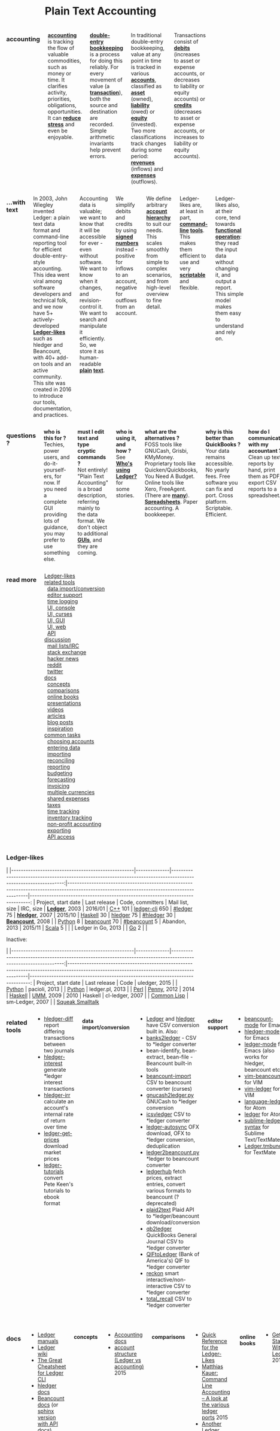 <!-- CSS: http://getskeleton.com -->
<!-- markdown: http://pandoc.org/README.html -->

<div class="row" style="padding-top:20%;">

<h1 style="text-align:center; margin-bottom:5%;">Plain Text Accounting</h1>

<div class="three columns">

### accounting

**[accounting](https://en.wikipedia.org/wiki/Accounting)** is tracking the flow of valuable commodities, such as money or time.
It clarifies activity, priorities, obligations, opportunities.
It can **[reduce stress](http://podcastle.org/2009/10/09/pc-miniature-38-accounting-for-dragons)** and even be enjoyable.

**[double-entry bookkeeping](https://en.wikipedia.org/wiki/Double-entry_bookkeeping_system)** is a process for doing this reliably.
For every movement of value (a **[transaction](https://en.wikipedia.org/wiki/Financial_transaction)**), both the source and destination are recorded.
Simple arithmetic invariants help prevent errors.

In traditional double-entry bookkeeping, value at any point in time is tracked in various **[accounts](https://en.wikipedia.org/wiki/Account_(accountancy))**, classified as
**[asset](https://en.wikipedia.org/wiki/Asset)** (owned),
**[liability](https://en.wikipedia.org/wiki/Liability_(financial_accounting))** (owed)
or **[equity](https://en.wikipedia.org/wiki/Equity_(finance))** (invested).
Two more classifications track changes during some period:
**[revenues](https://en.wikipedia.org/wiki/Revenue)** (inflows)
and **[expenses](https://en.wikipedia.org/wiki/Expense)** (outflows).

Transactions consist of
**[debits](https://en.wikipedia.org/wiki/Debits_and_credits)** (increases to asset or expense accounts, or decreases to liability or equity accounts) or
**[credits](https://en.wikipedia.org/wiki/Debits_and_credits)** (decreases to asset or expense accounts, or increases to liability or equity accounts).

</div>
<div class="three columns">

### ...with text

<!-- Ledger, hledger, beancount, and other **[Ledger-likes](#ledger-likes)** -->
<!-- are minimalist software tools for efficient double-entry-style accounting. -->
<!-- <\!-- **[double-entry-style](https://news.ycombinator.com/item?id=10512418)** accounting. -\-> -->
<!-- This site introduces them and their way of doing things. -->

In 2003, John Wiegley invented Ledger: a plain text data format and command-line reporting tool for efficient double-entry-style accounting.
This idea went viral among software developers and technical folk, and we now have
5+ actively-developed **[Ledger-likes](#ledger-likes)** such as hledger and Beancount,
with 40+ add-on tools and an active community.
This site was created in 2016 to introduce our
tools, documentation, and practices.

Accounting data is valuable;
we want to know that it will be accessible for ever - even without software.
We want to know when it changes, and revision-control it.
We want to search and manipulate it efficiently.
So, we store it as human-readable **[plain](http://ledger-cli.org/3.0/doc/ledger3.html#The-Most-Basic-Entry) [text](http://hledger.org/manual.html#journal)**.

We simplify debits and credits by using
**[signed numbers](http://ledger-cli.org/3.0/doc/ledger3.html#Stating-where-money-goes)** instead -
positive for inflows to an account, negative for outflows from an account.

We define arbitrary
**[account](http://ledger-cli.org/3.0/doc/ledger3.html#Structuring-your-Accounts)
[hierarchy](http://hledger.org/manual.html#account-names)**
to suit our needs.
This scales smoothly from simple to complex scenarios, and from high-level overview to fine detail.

Ledger-likes are, at least in part,
**[command-line](http://ledger-cli.org/3.0/doc/ledger3.html#Basic-Usage) [tools](http://hledger.org/manual.html#usage)**.
This makes them efficient to use and very
**[scriptable](#related-tools)** and flexible.

Ledger-likes also, at their core, tend towards
**[functional operation](https://en.wikipedia.org/wiki/Function_(mathematics))**:
they read the input data without changing it, and output a report.
This simple model makes them easy to understand and rely on.

</div>
<div class="three columns">

### questions ?

**who is this for ?**\
Techies, power users, and do-it-yourself-ers, for now.
If you need a complete GUI providing lots of guidance, you may prefer to use something else.

**must I edit text and type cryptic commands ?**\
Not entirely!
"Plain Text Accounting" is a broad description, referring mainly to the data format.
We don't object to additional **[GUIs](#ui-console)**, and they are coming.

**who is using it, and how ?**\
See **[Who's using Ledger?](https://github.com/ledger/ledger/wiki/Who's-using-ledger%3F)** for some stories.

**what are the alternatives ?**\
FOSS tools like GNUCash, Grisbi, KMyMoney.
Proprietary tools like Quicken/Quickbooks, You Need A Budget.
Online tools like Xero, FreeAgent.
(There are **[many](https://en.wikipedia.org/wiki/Comparison_of_accounting_software)**).
**[Spreadsheets](https://backchannel.com/a-spreadsheet-way-of-knowledge-8de60af7146e#.2hr7pi9pb)**.
Paper accounting.
A bookkeeper.

**why is this better than QuickBooks&nbsp;?**\
Your data remains accessible.
No yearly fees.
Free software you can fix and port.
Cross platform.
Scriptable.
Efficient.

**how do I communicate with my accountant&nbsp;?**\
Clean up text reports by hand,
print them as PDF,
export CSV reports to a spreadsheet..

**what if my accountant only uses QuickBooks&nbsp;?**\
You'll need a new accountant,
or a duplicate set of books in QuickBooks,
or to pioneer *ledger -> QuickBooks exporting.

**can I use this to do my taxes&nbsp;?**\
You can use this to track and report the data needed for tax reporting.
Fill out and submit tax forms with another tool, or by hand.

</div>
<div class="two columns" style="white-space:nowrap;">

### read more

[Ledger-likes](#ledger-likes)  
[related tools](#related-tools)  
&nbsp;&nbsp;[data import/conversion](#data-importconversion)  
&nbsp;&nbsp;[editor support](#editor-support)  
&nbsp;&nbsp;[time logging](#time-logging)  
&nbsp;&nbsp;[UI, console](#ui-console)  
&nbsp;&nbsp;[UI, curses](#ui-curses)  
&nbsp;&nbsp;[UI, GUI](#ui-gui)  
&nbsp;&nbsp;[UI, web](#ui-web)  
&nbsp;&nbsp;[API](#api)  
[discussion](#discussion)  
&nbsp;&nbsp;[mail lists/IRC](#mail-listsirc)  
&nbsp;&nbsp;[stack exchange](#stack-exchange)  
&nbsp;&nbsp;[hacker news](#hacker-news)  
&nbsp;&nbsp;[reddit](#reddit)  
&nbsp;&nbsp;[twitter](#twitter)  
[docs](#docs)  
&nbsp;&nbsp;[concepts](#concepts)  
&nbsp;&nbsp;[comparisons](#comparisons)  
&nbsp;&nbsp;[online books](#online-books)  
&nbsp;&nbsp;[presentations](#presentations)  
&nbsp;&nbsp;[videos](#videos)  
&nbsp;&nbsp;[articles](#articles)  
&nbsp;&nbsp;[blog posts](#blog-posts)  
&nbsp;&nbsp;[inspiration](#inspiration)  
[common tasks](#common-tasks)  
&nbsp;&nbsp;[choosing accounts](#choosing-accounts)  
&nbsp;&nbsp;[entering data](#entering-data)  
&nbsp;&nbsp;[importing](#importing)  
&nbsp;&nbsp;[reconciling](#reconciling)  
&nbsp;&nbsp;[reporting](#reporting)  
&nbsp;&nbsp;[budgeting](#budgeting)  
&nbsp;&nbsp;[forecasting](#forecasting)  
&nbsp;&nbsp;[invoicing](#invoicing)  
&nbsp;&nbsp;[multiple currencies](#multiple-currencies)  
&nbsp;&nbsp;[shared expenses](#shared-expenses)  
&nbsp;&nbsp;[taxes](#taxes)  
&nbsp;&nbsp;[time tracking](#time-tracking)  
&nbsp;&nbsp;[inventory tracking](#inventory-tracking)  
&nbsp;&nbsp;[non-profit accounting](#non-profit-accounting)  
&nbsp;&nbsp;[exporting](#exporting)  
&nbsp;&nbsp;[API access](#api-access)  

</div>

</div>

### Ledger-likes

<!-- http://pandoc.org/README.html#tables -->
<style>
th, td { border:none; padding-top:0; }
</style>
|
|---------------------------------------------------|--------------|---------------------------------------------------------------------------------------------------------------:|-------------------------------------------------------------------------------------------------------------------------------------------|------------------------------------------------------------------------------:
| Project, start&nbsp;date                          | Last release | Code, committers                                                                                               | Mail list, size                                                                                                                           | IRC, size
| **[Ledger](http://ledger-cli.org)**, 2003         | 2016/01      | [C++](https://github.com/ledger/ledger)          101 <!-- ([openhub](https://www.openhub.net/p/ledger)) -->    | [ledger-cli](http://list.ledger-cli.org/) <!-- ([gmane](http://dir.gmane.org/gmane.comp.finance.ledger.general)) -->                  650 | [#ledger](http://webchat.freenode.net/?channels=ledger&randomnick=1)        75
| **[hledger](http://hledger.org)**, 2007           | 2015/10      | [Haskell](http://code.hledger.org)                30 <!-- ([openhub](https://www.openhub.net/p/hledger)) -->   | [hledger](http://list.hledger.org/) <!-- ([gmane](http://dir.gmane.org/gmane.comp.finance.ledger.hledger)) -->                         75 | [#hledger](http://webchat.freenode.net/?channels=hledger&randomnick=1)      30
| **[Beancount](http://furius.ca/beancount)**, 2008 |              | [Python](http://bitbucket.org/blais/beancount/)    8 <!-- ([openhub](https://www.openhub.net/p/beancount)) --> | [beancount](https://groups.google.com/forum/#!forum/beancount) <!-- ([gmane](http://dir.gmane.org/gmane.comp.finance.beancount)) -->   70 | [#beancount](http://webchat.freenode.net/?channels=beancount&randomnick=1)   5
| Abandon, 2013                                     | 2015/11      | [Scala](https://github.com/hrj/abandon)            5 <!-- ([openhub](https://www.openhub.net/p/abandon)) -->   |                                                                                                                                           |
| Ledger in Go, 2013                                |              | [Go](https://github.com/howeyc/ledger)             2                                                           |                                                                                                                                           |

Inactive:

|
|---------------------------------------------------|--------------|---------------------------------------------------------------------------------------------------------------:|-------------------------------------------------------------------------------------------------------------------------------------------|------------------------------------------------------------------------------:
| Project, start&nbsp;date                          | Last release | Code
| uledger, 2015 | | [Python](https://github.com/danpat/uledger)
| pacioli, 2013 | | [Python](https://github.com/mdipierro/pacioli)
| ledger.pl, 2013 | | [Perl](https://github.com/dimonf/ledger.pl)
| [Penny](http://massysett.github.io/penny/), 2012 | 2014 | [Haskell](https://github.com/massysett/penny)
| [UMM](http://hackage.haskell.org/package/UMM), 2009 | 2010 | Haskell
| cl-ledger, 2007 | | [Common Lisp](https://github.com/ledger/cl-ledger)
| sm-Ledger, 2007 | | [Squeak Smalltalk](https://gist.github.com/simonmichael/bb611dba654ccb1573e1)

<!-- [compare at openhub](https://www.openhub.net/p/_compare?project_0=Ledger&project_1=hledger&project_2=beancount) -->

<div class="row">

<div class="seven columns">

### related tools

- [hledger-diff](http://hackage.haskell.org/package/hledger-diff) report differing transactions between two journals
- [hledger-interest](http://hackage.haskell.org/package/hledger-interest) generate *ledger interest transactions
- [hledger-irr](http://hackage.haskell.org/package/hledger-irr) calculate an account's internal rate of return over time
- [ledger-get-prices](https://github.com/nathankot/ledger-get-prices) download market prices
- [ledger-tutorials](https://github.com/tlvince/ledger-tutorials) convert Pete Keen's tutorials to ebook format

#### data import/conversion

- [Ledger](http://ledger-cli.org/3.0/doc/ledger3.html#Comma-Separated-Values-files) and [hledger](http://hledger.org/csv.html) have CSV conversion built in. Also:
- [banks2ledger](https://github.com/tomszilagyi/banks2ledger) - CSV to *ledger converter
- bean-identify, bean-extract, bean-file - Beancount built-in tools
- [beancount-import](https://github.com/jbms/beancount-import) CSV to beancount converter (curses)
- [gnucash2ledger.py](https://github.com/MatzeB/pygnucash/blob/master/gnucash2ledger.py) GNUCash to *ledger conversion
- [icsvledger](https://launchpad.net/csv2ledger) CSV to *ledger converter
- [ledger-autosync](https://gitlab.com/egh/ledger-autosync) OFX download, OFX to *ledger conversion, deduplication
- [ledger2beancount.py](https://gist.github.com/travisdahlke/71152286b0a8826249fe) *ledger to beancount converter
- [ledgerhub](http://furius.ca/ledgerhub/) fetch prices, extract entries, convert various formats to beancount (? deprecated)
- [plaid2text](https://github.com/madhat2r/plaid2text) Plaid API to *ledger/beancount download/conversion
- [qb2ledger](https://gist.github.com/genegoykhman/3765100) QuickBooks General Journal CSV to *ledger converter
- [QIFtoLedger](https://github.com/Kolomona/QIFtoLedger) (Bank of America's) QIF to *ledger converter
- [reckon](https://github.com/cantino/reckon) smart interactive/non-interactive CSV to *ledger converter
- [total_recall](https://github.com/eval/total_recall) CSV to *ledger converter

#### editor support

- [beancount-mode](https://bitbucket.org/blais/beancount/src/1e21b27c0b0ecf2bf2e1a2cd5c3da3b1befc8152/src/elisp/beancount.el?at=default&fileviewer=file-view-default) for Emacs
- [hledger-mode](https://github.com/narendraj9/dotfiles/tree/master/.emacs.d/packages/rest/hledger-mode) for Emacs
- [ledger-mode](http://ledger-cli.org/3.0/doc/ledger-mode.html) for Emacs (also works for hledger, beancount etc.)
- [vim-beancount](https://github.com/nathangrigg/vim-beancount) for VIM
- [vim-ledger](https://github.com/ledger/vim-ledger) for VIM
- [language-ledger](https://atom.io/packages/language-ledger) for Atom
- [ledger](https://atom.io/packages/ledger) for Atom
- [sublime-ledger-syntax](https://github.com/moeffju/sublime-ledger-syntax) for Sublime Text/TextMate
- [Ledger.tmbundle](https://github.com/lifepillar/Ledger.tmbundle) for TextMate

#### time logging

- [org2tc](https://github.com/jwiegley/org2tc) org to timeclock converter
- [on-modify.timetrack.py](https://gist.github.com/wbsch/d977b0ac29aa1dfa4437) taskwarrior hook for timeclock output
- [tim](https://github.com/MatthiasKauer/tim) time logging and reporting tool using hledger

#### UI, console

- [bean-add](https://github.com/simon-v/bean-add) interactive transaction entry
- [hledger add](http://hledger.org/manual.html#add) interactive transaction entry (built-in command)
- [ledger-add](https://github.com/Tagirijus/ledger-add) interactive transaction entry
- [ledger-plot](https://github.com/Tagirijus/ledger-plot) interactive helper for making charts with GNUplot
- [ledger xact](http://ledger-cli.org/3.0/doc/ledger3.html#xact) history-aware transaction generator (built-in command)

#### UI, curses

- [hledger-iadd](https://github.com/hpdeifel/hledger-iadd) curses UI for transaction entry
- [hledger-ui](http://hackage.haskell.org/package/hledger-ui) curses UI for browsing
  ([demo](https://asciinema.org/a/29665))
- [regdel](https://github.com/guillaumechereau/regdel) curses UI for browsing (Ledger)

#### UI, GUI

- [ledgerhelpers](https://github.com/Rudd-O/ledgerhelpers) GTK GUI tools + helper library (Python)

#### UI, web

- [fava](https://github.com/aumayr/beancount-web) web UI for browsing (Python, beancount, [demo](http://fava.pythonanywhere.com/))
- [hledger-web](http://hackage.haskell.org/package/hledger-web) web UI for browsing, data entry
  (Haskell, [demo](http://demo.hledger.org))
- [hledger-web on Sandstorm](https://apps.sandstorm.io/app/8x12h6p0x0nrzk73hfq6zh2jxtgyzzcty7qsatkg7jfg2mzw5n90) free web instances in a few clicks
- [Ledger Web](https://github.com/peterkeen/Ledger-Web) web-based, postgres-backed reporting system
- [ledger-dashboard](https://github.com/Ikke/ledger-dashboard) web UI for browsing, data entry (Python)
- [ledger-web](https://github.com/slashdotdash/node-ledger-web) web UI for browsing (JavaScript)
- [ledgible](https://github.com/lipidity/ledgible) web UI for browsing, data entry (Python, [demo](https://lipidity.com/cgi/ledgible/app.py/))
- [WealthPulse](https://github.com/readysetmark/WealthPulse) web UI for browsing, price fetching (F#, Ledger)

#### API

- [hledger-api](https://github.com/simonmichael/hledger/tree/master/hledger-api) JSON API + static file server (Haskell)
- [ledgerhelpers](https://github.com/Rudd-O/ledgerhelpers) extends Ledger's python library (Python)
- [node-hledger](https://github.com/rstacruz/node-hledger) Node.js API (JavaScript)
- [sassetti](https://github.com/jvasile/sassetti) command-line wrapper (Common Lisp)

<!--
other console/curses tools

- [Taskwarrior](http://taskwarrior.org) modern task manager
- [add / tapecalc](http://invisible-island.net/add/add.html) dynamically updating tape calculator
- [sc](http://www.linuxjournal.com/article/10699) spreadsheet
- [sc-im](https://github.com/andmarti1424/sc-im) update of sc
- [GNU PEM & Oleo](http://www.examiner.com/article/gnu-pem-oleo-two-great-command-line-text-based-financial-accounting-apps) expenses manager, spreadsheet
- the [org empire](http://orgmode.org)...
-->

<br>

### discussion

<div class="row">
<div class="five columns u-pull-left">
#### mail lists/IRC
</div>

[see above](#ledger-likes)

</div>

<div class="row">
<div class="five columns u-pull-left">
#### stack exchange
</div>

[ledger](http://money.stackexchange.com/search?q=ledger-cli),
[hledger](http://money.stackexchange.com/search?q=hledger)
<!-- [beancount](http://money.stackexchange.com/search?q=beancount) -->

</div>

<div class="row">
<div class="five columns u-pull-left">
#### hacker news
</div>

[2009](https://news.ycombinator.com/item?id=872244),
[2013](https://news.ycombinator.com/item?id=5233255),
[2014](https://news.ycombinator.com/item?id=7707262),
[2014](https://news.ycombinator.com/item?id=8806056), 
[2015](https://news.ycombinator.com/item?id=10510394),
[2016](https://news.ycombinator.com/item?id=11164330),
[2016](https://news.ycombinator.com/item?id=11366693),
[2016](https://news.ycombinator.com/item?id=12119050)

<!--
- [Ledger, a command-line accounting system](https://news.ycombinator.com/item?id=10510394) 2015
- [Hledger – Double-entry accounting from the Unix tools perspective (2012)](https://news.ycombinator.com/item?id=8806056) 2014
- [Ledger, a powerful CLI accounting tool](https://news.ycombinator.com/item?id=7707262) 2014
- [Command Line Accounting With Ledger and Reckon](https://news.ycombinator.com/item?id=5233255) 2013
- [Ledger: Command-line double-entry accounting](https://news.ycombinator.com/item?id=872244) 2009
-->

</div>

<div class="row">
<div class="five columns u-pull-left">
#### reddit
</div>

[/r/ledger](https://www.reddit.com/r/ledger/)

</div>

<div class="row">
<div class="five columns u-pull-left">
#### twitter
</div>

[\@LedgerTips](https://twitter.com/LedgerTips),
[#plaintextaccounting](https://twitter.com/hashtag/plaintextaccounting),
[#ledgercli](https://twitter.com/hashtag/ledgercli),
[#hledger](https://twitter.com/hashtag/hledger),
[#beancount](https://twitter.com/hashtag/beancount)

<!-- twitter widget -->
<div style="margin:0 15% 0 0;">
<!-- <b>Tweets (#plaintextaccounting OR #ledgercli OR #hledger OR #beancount):</b> -->
<a class="twitter-timeline" data-chrome="noheader" data-dnt="true" href="https://twitter.com/search?q=%23plaintextaccounting%20OR%20%23ledgercli%20OR%20%23hledger%20OR%20%23beancount%20-RT%20-%23TheJoker" data-widget-id="711933503055667200">Tweets about #plaintextaccounting OR #ledgercli OR #hledger OR #beancount -RT -#TheJoker</a> <script>!function(d,s,id){var js,fjs=d.getElementsByTagName(s)[0],p=/^http:/.test(d.location)?'http':'https';if(!d.getElementById(id)){js=d.createElement(s);js.id=id;js.src=p+"://platform.twitter.com/widgets.js";fjs.parentNode.insertBefore(js,fjs);}}(document,"script","twitter-wjs");</script>
</div>

</div>

</div>
<div class="five columns u-pull-right">

### docs

- [Ledger manuals](http://ledger-cli.org/docs.html)
- [Ledger wiki](https://github.com/ledger/ledger/wiki)
- [The Great Cheatsheet for Ledger CLI](http://ricostacruz.com/cheatsheets/ledger.html)
- [hledger docs](http://hledger.org/docs.html)
- [Beancount docs](http://furius.ca/beancount/doc/index) (or [sphinx version with API docs](http://aumayr.github.io/beancount-docs-static/))
- [Beancount Syntax Cheatsheet](http://furius.ca/beancount/doc/cheatsheet)

#### concepts

- [Accounting docs](http://hledger.org/more-docs.html#accounting)
- [account structure (Ledger vs accounting)](http://thread.gmane.org/gmane.comp.finance.ledger.general/7398/focus=7417) 2015
<!--
- http://money.stackexchange.com/questions/47561/simplified-version-of-double-entry-bookkeeping-for-personal-and-business-finance
-->

#### comparisons

- [Quick Reference for the Ledger-Likes](quickref/)
- [Matthias Kauer: Command Line Accounting – A look at the various ledger ports](http://www.matthiaskauer.com/2015/08/command-line-accounting-a-look-at-the-various-ledger-ports/) 2015
- [Another Ledger user's perspective](http://thread.gmane.org/gmane.comp.finance.beancount/227) on Beancount 2015
- [Martin Blais: A Comparison of Beancount and Ledger](https://docs.google.com/document/d/1dW2vIjaXVJAf9hr7GlZVe3fJOkM-MtlVjvCO1ZpNLmg/edit?pli=1#heading=h.2ax1dztqboy7) 2014
- [ledger vs hledger vs beancount or how to choose the right cli client](http://thread.gmane.org/gmane.comp.finance.ledger.general/6563) 2014
- [Simon Michael: hledger & Ledger](http://hledger.org/faq.html#hledger-ledger) 2014
- [Omari Norman: Why Penny](http://massysett.github.io/penny/why-penny.html) 2013
- [Fabrice Niessen: Why Ledger?](http://www.mygooglest.com/fni/ledger.html) 2010

#### online books

- [Getting Started With Ledger](https://github.com/rolfschr/GSWL-book/releases/latest) 2016

#### presentations

- [Ledger CLI Accounting for Geeks](http://blog.loadingdata.nl/accounting-for-geeks/) 2014
- [Hacking Your Finances for Fun and Profit](http://matthewturland.com/slides/ledger-stats/) 2013
- [Ledger and Text based Accounting](http://www.adamsinfoserv.com/AISTWiki/pub/AIS/Presentations/Ledger.pdf) 2009

#### videos

- [Conquering Your Finances with Emacs and Ledger](https://www.youtube.com/watch?v=cjoCNRpLanY) 2016
- [FLOSS Weekly 375: hledger](https://twit.tv/shows/floss-weekly/episodes/375)
  ([youtube](https://www.youtube.com/watch?v=Xjl-wVJcYpE),
  [3m overview](https://www.youtube.com/watch?v=qS2UcDV_lbs))
  2016
- [Evolution of ledger](https://www.youtube.com/watch?v=MGu1Bw2USQo) 2015
- [Evolution of hledger](https://www.youtube.com/watch?v=dEADGr9dqow) 2015
- [FLOSS Weekly 150: Ledger](https://twit.tv/shows/floss-weekly/episodes/150)
  ([youtube](https://www.youtube.com/watch?v=TDqrrH-gTt0)) 2011
- [Accounting course by Prof. Krug](https://www.youtube.com/playlist?list=PL259DBFA47F3B4761) 2011
- [Khan Academy: Accounting and financial statements](https://www.khanacademy.org/economics-finance-domain/core-finance/accounting-and-financial-stateme)

#### articles

- [Pete Keen's Program your Finances tutorials](https://www.petekeen.net/finance) 2012
- [An Alternative to QuickBooks](http://goykhman.ca/gene/blog/2012/2012-09-23-an-alternative-to-quickbooks.html) 2012
- [The accounting quest: Ledger](http://lwn.net/Articles/501681/) 2012
- [Ledger, the bran muffin of accounting tools](http://archive09.linux.com/feature/58307) 2006

#### blog posts

- [Managing my personal finances with beancount](https://alexjj.com/finance/2016/02/27/managing-personal-finances-with-beancount/) 2016
- [Finding duplicate accounts in Hledger journals](http://stefanorodighiero.net/posts/2015-01-04-hledger-find-duplicate-accounts.html) 2015
- [Matthew Turland: Ledger basics and habits](http://matthewturland.com/2014/03/29/ledger-basics-and-habits/) 2014
- [Simon Michael: What is hledger ?](http://joyful.com/blog/2013-10-20-what-is-hledger.html) 2013
- [Simon Michael: More on ledger](http://joyful.com/blog/2013-10-19-more-on-ledger.html) 2013
- [Simon Michael: Introducing hledger!](http://joyful.com/blog/2013-10-18-introducing-hledger.html) 2013
- [Joey Hess: hledger](http://joeyh.name/blog/entry/hledger) 2012
- [Sascha Welter: Doing my own accounting](http://betabug.ch/blogs/ch-athens/1221) 2011
- [Clint Adams: Accounting at SFLC](http://www.softwarefreedom.org/blog/2011/sep/07/accounting-at-sflc/) 2011
- [Christine Spang: [h]ledger rocks my world](http://blog.spang.cc/posts/hledger_rocks_my_world/) 2010
<!-- - [Roman Cheplyaka: hledger](http://ro-che.blogspot.com/2010/02/hledger.html) 2010 -->
  
#### inspiration

- [Accounting for Dragons](http://podcastle.org/2009/10/09/pc-miniature-38-accounting-for-dragons)
- [David Mitchell: Personal Debts](https://www.youtube.com/watch?v=9zyp8RF-Fyw)

### common tasks

#### choosing accounts

- [sample chart of accounts (freelancer)](https://gist.github.com/simonmichael/9936299)
- [Beancount Cookbook: Account Naming Conventions](https://docs.google.com/document/d/1Tss0IEzEyAPuKSGeNsfNgb0BfiW2ZHyP5nCFBW1uWlk/view#heading=h.tu0f1kydrpgn)
- [Mint: Ways to Categorize Your Spending](https://www.mint.com/mint-categories)

#### entering data

- [hledger step by step: basic data entry](http://hledger.org/step-by-step.html#basic-data-entry-reporting)
- ledger-mode:\
  `C-c C-a` add a transaction,\
  `C-c C-b` amount calculator,\
  `C-c C-c`/`C-c C-e` toggle cleared
- [Beancount: Command Line Accounting Cookbook](https://docs.google.com/document/d/1Tss0IEzEyAPuKSGeNsfNgb0BfiW2ZHyP5nCFBW1uWlk)
- [hledger: How to use another account separator character](http://hledger.org/how-to-use-another-account-separator-character.html)
- [Accounting bookkeeping entries](http://hledger.org/more-docs.html#accounting)
- [UI tools](#ui-console)

#### importing

- [Ledger: The convert command](http://www.ledger-cli.org/3.0/doc/ledger3.html#The-convert-command)
- [hledger: CSV files](http://hledger.org/manual.html#csv)
- [hledger: How to read CSV files](http://hledger.org/how-to-read-csv-files.html)
- [Importing External Data in Beancount](http://furius.ca/beancount/doc/ingest)
- [Fetching Prices in Beancount](https://docs.google.com/document/d/1thYRAMell_QT1Da1F_laprSs6BlROZjyK_h3V8qHW9c)
- [Payment matching done right](https://tomszilagyi.github.io/payment-matching/)
- [import tools](#data-import)

#### reconciling

- ledger-mode: `C-c C-r`

#### reporting

- [example queries for Beancount](http://aumayr.github.io/beancount-sql-queries/)
- [hledger: How to use account aliases](http://hledger.org/how-to-use-account-aliases.html)

#### budgeting

- [Ledger: Budgeting](http://www.ledger-cli.org/3.0/doc/ledger3.html#Budgeting)
- [Program Your Finances: Envelope Budgeting](https://www.petekeen.net/program-your-finances-envelope-budgeting)
- [envelope budgeting with plain transactions](https://gist.github.com/simonmichael/a1addcb652da4e78b183)
- [Weaving a budget with Org & ledger](http://orgmode.org/worg/org-tutorials/weaving-a-budget.html)
- [Using Org for Ledger Reports and Budget](http://alan.petitepomme.net/tips/ledger_and_org.html)

#### forecasting

- [Ledger: Forecasting](http://www.ledger-cli.org/3.0/doc/ledger3.html#Forecasting)
- [Notes on Installing and Using ledger on NetBSD](http://atomicules.co.uk/2015/06/20/Notes-on-installing-and-using-Ledger-on-NetBSD.html) and forecasting

#### invoicing

- [invoicing entries](https://gist.github.com/simonmichael/986a65106a9db1f8bd68)

#### multiple currencies

- [Peter Selinger: Tutorial on multiple currency accounting](http://www.mscs.dal.ca/~selinger/accounting/tutorial.html)
- [ledger-currencies tutorial](https://github.com/mikekchar/ledger-currencies)
- [on currency vs commodity valuation](https://groups.google.com/d/msg/ledger-cli/dc6F-HvZOyE/5IuoxzMOBwAJ)

#### shared expenses

- [Sharing Expenses in Beancount](https://docs.google.com/document/d/1FRcJqUfeAMQO6KjG94w6rF7VajMGJaFplmF1Wu0rCHY/edit#heading=h.yshh8f17jbdb) and others
- [Keeping (financial) score with Ledger](http://sachachua.com/blog/2014/11/keeping-financial-score-ledger/)
- [Program Your Finances: Automated Transactions](https://www.petekeen.net/program-your-finances-automated-transactions) for tracking reimbursables
- [How to keep control of shared expenses inside marriage ?](http://money.stackexchange.com/questions/7101/how-to-keep-control-of-shared-expenses-inside-marriage)

#### taxes

- [Another Ledger user's perspective](http://thread.gmane.org/gmane.comp.finance.beancount/227/focus=237) some tax discussion
- [hledger: How to use account aliases](http://hledger.org/how-to-use-account-aliases.html) for tax reporting

#### time tracking

- [Ledger: Time Keeping](http://ledger-cli.org/3.0/doc/ledger3.html#Time-Keeping)
- [hledger: Timeclock files](http://hledger.org/manual.html#timeclock)
- [hledger: Timedot files](http://hledger.org/manual.html#timedot)
- [Timetracking and billing with (h)ledger](https://github.com/anarcat/ledger-timetracking)
- [time tracking tools](#time-tracking)

#### inventory tracking

- [Inventory Booking](http://furius.ca/beancount/doc/proposal-booking), [discussion](https://groups.google.com/forum/#!searchin/ledger-cli/inventory/ledger-cli/aQvbjTZa7HE/x3KNPteJWPsJ)
- [Accounting Savvy for Business Owners ch. 8](http://www.amazon.com/Accounting-Savvy-Business-Owners-Essentials/dp/193292518X)

#### non-profit accounting

- [Non-Profit Accounting With Ledger CLI, A Tutorial](https://github.com/conservancy/npo-ledger-cli/blob/master/npo-ledger-cli-tutorial.md)

#### exporting

- [Ledger: The csv command](http://www.ledger-cli.org/3.0/doc/ledger3.html#The-csv-command)
- [hledger: CSV output](http://hledger.org/manual.html#csv-output)
- [Beancount: Exporting Your Portfolio](https://docs.google.com/document/d/1mNyE_ONuyEkF_I2l6V_AoAU5HJgI654AOBhHsnNPPqw)

#### API access

- [Ledger: Extending with Python](http://ledger-cli.org/3.0/doc/ledger3.html#Extending-with-Python)

- [Ledger Python 3 Support](https://groups.google.com/forum/#!topic/ledger-cli/C99w-79Jq8o) Python

- [ledgerhelpers](https://github.com/Rudd-O/ledgerhelpers) Python

- [hledger-lib](http://hackage.haskell.org/package/hledger-lib),
  [hledger](http://hackage.haskell.org/package/hledger),
  [example](http://stefanorodighiero.net/posts/2015-01-04-hledger-find-duplicate-accounts.html)
  Haskell

- [hledger-api](http://editor.swagger.io/#/?import=demo.hledger.org/api/swagger.json&no-proxy),
  [examples](https://github.com/simonmichael/hledger/tree/master/hledger-api/examples)
  JSON

- [node-hledger](https://github.com/rstacruz/node-hledger) JavaScript


</div>

</div>
<div class="row" style="text-align:center;">

<hr>
Send updates via the
[github repo](https://github.com/plaintextaccounting/plaintextaccounting.github.io)
([changes](https://github.com/plaintextaccounting/plaintextaccounting.github.io/commits/master))

</div>


